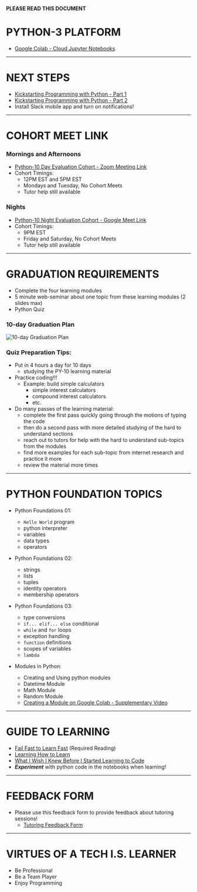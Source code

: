 **PLEASE READ THIS DOCUMENT**

# PYTHON-3 PLATFORM

- [Google Colab - Cloud Jupyter Notebooks](https://colab.research.google.com)

***

# NEXT STEPS

- [Kickstarting Programming with Python - Part 1](https://youtu.be/tVDSnkXh84g)
- [Kickstarting Programming with Python - Part 2](https://youtu.be/8g0FUtxGZJs)
- Install Slack mobile app and turn on notifications! 

***


# COHORT MEET LINK

### Mornings and Afternoons
- [Python-10 Day Evaluation Cohort - Zoom Meeting Link](https://zoom.us/j/94588427118?pwd=TmRINEdTWXl2dm9NaFA0MnYzUkJNUT09)
- Cohort Timings:
  - 12PM EST and 5PM EST
  - Mondays and Tuesday, No Cohort Meets
  - Tutor help still available
  
### Nights
- [Python-10 Night Evaluation Cohort - Google Meet Link](https://meet.google.com/kzf-tmwi-gaz)
- Cohort Timings: 
  - 9PM EST
  - Friday and Saturday, No Cohort Meets
  - Tutor help still available

***

# GRADUATION REQUIREMENTS

- Complete the four learning modules
- 5 minute web-seminar about one topic from these learning modules (2 slides max)
- Python Quiz 

### 10-day Graduation Plan

![10-day Graduation Plan](https://i.imgur.com/C9se1Vu.png)

### Quiz Preparation Tips:
- Put in 4 hours a day for 10 days 
  - studying the PY-10 learning material
- Practice coding!!!
  - Example: build simple calculators 
    - simple interest calculators 
    - compound interest calculators 
    - etc.
- Do many passes of the learning material:
  - complete the first pass quickly going through the motions of typing the code
  - then do a second pass with more detailed studying of the hard to understand sections
  - reach out to tutors for help with the hard to understand sub-topics from the modules
  - find more examples for each sub-topic from internet research and practice it more 
  - review the material more times 

***

# PYTHON FOUNDATION TOPICS

- Python Foundations 01:
  - `Hello World` program
  - python interpreter
  - variables
  - data types
  - operators

- Python Foundations 02:
  - strings
  - lists
  - tuples
  - identity operators 
  - membership operators

- Python Foundations 03:
  - type conversions 
  - `if... elif... else` conditional 
  - `while` and `for` loops
  - exception handling
  - `function` definitions
  - scopes of variables 
  - `lambda`
  
- Modules in Python:
  - Creating and Using python modules
  - Datetime Module
  - Math Module
  - Random Module
  - [Creating a Module on Google Colab - Supplementary Video](https://youtu.be/CEIUuXjmNb4) 

***

# GUIDE TO LEARNING

- [Fail Fast to Learn Fast](https://www.lifehack.org/851912/fail-fast) (Required Reading)
- [Learning How to Learn](https://beta.cent.co/+m73icb)
- [What I Wish I Knew Before I Started Learning to Code](https://www.freecodecamp.org/news/what-i-wish-i-knew-before-i-started-learning-to-code/)
- ***Experiment*** with python code in the notebooks when learning! 

***

# FEEDBACK FORM

- Please use this feedback form to provide feedback about tutoring sessions! 
  - [Tutoring Feedback Form](https://docs.google.com/forms/d/e/1FAIpQLSfy0gezbyZACtvC6gsBxpNUlwNh0sF644x0iJ1UsDkqv4eU0w/viewform)
 
***

# VIRTUES OF A TECH I.S. LEARNER

- Be Professional 
- Be a Team Player
- Enjoy Programming



